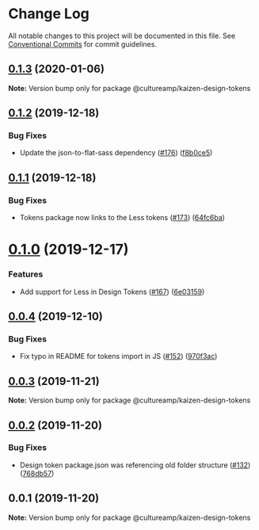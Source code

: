 # Change Log

All notable changes to this project will be documented in this file.
See [Conventional Commits](https://conventionalcommits.org) for commit guidelines.

## [0.1.3](https://github.com/cultureamp/kaizen-design-system/compare/@cultureamp/kaizen-design-tokens@0.1.2...@cultureamp/kaizen-design-tokens@0.1.3) (2020-01-06)

**Note:** Version bump only for package @cultureamp/kaizen-design-tokens





## [0.1.2](https://github.com/cultureamp/kaizen-design-system/compare/@cultureamp/kaizen-design-tokens@0.1.1...@cultureamp/kaizen-design-tokens@0.1.2) (2019-12-18)


### Bug Fixes

* Update the json-to-flat-sass dependency ([#176](https://github.com/cultureamp/kaizen-design-system/issues/176)) ([f8b0ce5](https://github.com/cultureamp/kaizen-design-system/commit/f8b0ce5))





## [0.1.1](https://github.com/cultureamp/kaizen-design-system/compare/@cultureamp/kaizen-design-tokens@0.1.0...@cultureamp/kaizen-design-tokens@0.1.1) (2019-12-18)


### Bug Fixes

* Tokens package now links to the Less tokens ([#173](https://github.com/cultureamp/kaizen-design-system/issues/173)) ([64fc6ba](https://github.com/cultureamp/kaizen-design-system/commit/64fc6ba))





# [0.1.0](https://github.com/cultureamp/kaizen-design-system/compare/@cultureamp/kaizen-design-tokens@0.0.4...@cultureamp/kaizen-design-tokens@0.1.0) (2019-12-17)


### Features

* Add support for Less in Design Tokens ([#167](https://github.com/cultureamp/kaizen-design-system/issues/167)) ([6e03159](https://github.com/cultureamp/kaizen-design-system/commit/6e03159))





## [0.0.4](https://github.com/cultureamp/kaizen-design-system/compare/@cultureamp/kaizen-design-tokens@0.0.3...@cultureamp/kaizen-design-tokens@0.0.4) (2019-12-10)


### Bug Fixes

* Fix typo in README for tokens import in JS ([#152](https://github.com/cultureamp/kaizen-design-system/issues/152)) ([970f3ac](https://github.com/cultureamp/kaizen-design-system/commit/970f3ac))





## [0.0.3](https://github.com/cultureamp/kaizen-design-system/compare/@cultureamp/kaizen-design-tokens@0.0.2...@cultureamp/kaizen-design-tokens@0.0.3) (2019-11-21)

**Note:** Version bump only for package @cultureamp/kaizen-design-tokens





## [0.0.2](https://github.com/cultureamp/kaizen-design-system/compare/@cultureamp/kaizen-design-tokens@0.0.1...@cultureamp/kaizen-design-tokens@0.0.2) (2019-11-20)


### Bug Fixes

* Design token package.json was referencing old folder structure ([#132](https://github.com/cultureamp/kaizen-design-system/issues/132)) ([768db57](https://github.com/cultureamp/kaizen-design-system/commit/768db57))





## 0.0.1 (2019-11-20)

**Note:** Version bump only for package @cultureamp/kaizen-design-tokens
